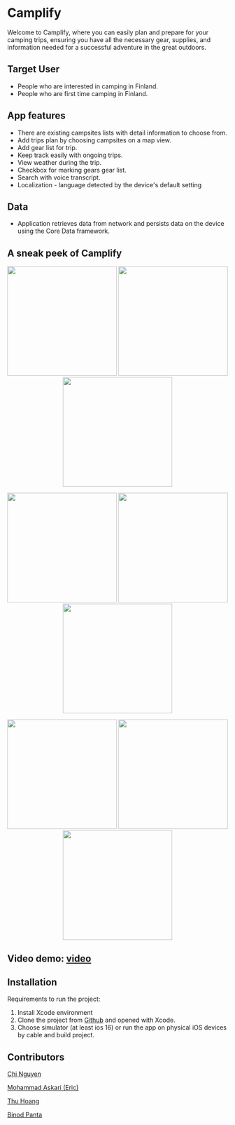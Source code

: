 # Camplify
Welcome to Camplify, where you can easily plan and prepare for your camping trips, ensuring you have all the necessary gear, supplies, and information needed for a successful adventure in the great outdoors.

## Target User
- People who are interested in camping in Finland.
- People who are first time camping in Finland.

## App features
<ul>
  <li> There are existing campsites lists with detail information to choose from.
  <li> Add trips plan by choosing campsites on a map view.
  <li> Add gear list for trip.
  <li> Keep track easily with ongoing trips.
  <li> View weather during the trip.
  <li> Checkbox for marking gears gear list.
  <li> Search with voice transcript.
  <li> Localization - language detected by the device's default setting
</ul>

## Data
- Application retrieves data from network and persists data on the device using the Core Data framework.
  
## A sneak peek of Camplify
<p align="center">
  <img src="https://user-images.githubusercontent.com/89455223/235214076-0807c0b0-a53a-4c20-bde0-2b0edf564806.png" width="250">
  <img src="https://user-images.githubusercontent.com/89455223/235214189-19bf3203-58ed-409b-9e70-886b25fe2504.png" width="250">
  <img src="https://user-images.githubusercontent.com/89455223/235214252-c93c59d7-f595-4b7f-b7e3-fb49982ce755.png" width="250">
</p> 

<p align="center">
  <img src="https://user-images.githubusercontent.com/89455223/235214321-67cac162-2373-4bd9-9523-3a55b3254e57.png" width="250">
  <img src="https://user-images.githubusercontent.com/89455223/235214388-5ebb1e4f-edcb-47f4-98d7-bed1d77df110.png" width="250">
  <img src="https://user-images.githubusercontent.com/89455223/235214468-0cfc1cc1-570c-4e24-9331-2bcac2af2feb.png" width="250">
</p> 

<p align="center"> 
  <img src="https://user-images.githubusercontent.com/89455223/235214908-ef46f193-d8bd-47ae-bc5e-49ae1a6efa92.png" width="250">
  <img src="https://user-images.githubusercontent.com/89455223/235214963-85a34330-9153-4d4c-be3c-cf5c82a66034.png" width="250">
  <img src="https://user-images.githubusercontent.com/89455223/235215083-a528d74d-6ce7-42b6-aaf9-3a9af3f7f3cd.png" width="250">
</p>

## Video demo: [video](https://youtu.be/mMk1HYnvwjY)

## Installation
Requirements to run the project:
1. Install Xcode environment
2. Clone the project from [Github](https://github.com/ericaskari-metropolia/ios-camping-app.git) and opened with Xcode.
3. Choose simulator (at least ios 16) or run the app on physical iOS devices by cable and build project.

## Contributors
[Chi Nguyen](https://github.com/chinguyen202)

[Mohammad Askari (Eric)](https://github.com/ericaskari)

[Thu Hoang](https://github.com/ThuHoang2312)

[Binod Panta](https://github.com/frozenfi)

